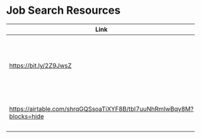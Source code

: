 # Job Search Resources

| Link  | Description  |  Added by |
|---|---|---|
|  https://bit.ly/2Z9JwsZ |  Slides from a talk at Codebar. Lists lots of good questions you can ask your interviewers.  |  @aniablaziak |
| https://airtable.com/shrqGQSsoaTiXYF8B/tbl7uuNhRmIwBqy8M?blocks=hide  |  Joe's collection of FACers portfolios/CVs | @jokosanyang  |
|   |   |   |
